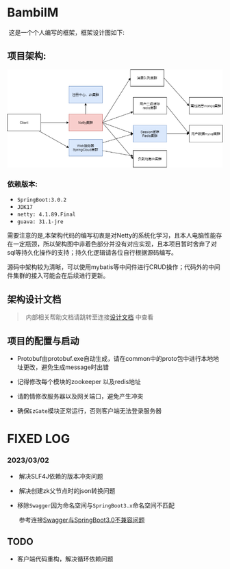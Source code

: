 # BambiIM

​		这是一个个人编写的框架，框架设计图如下:

## 项目架构:

![bambiIM.drawio](./docs/image/bambiNettyIM.png)

### 依赖版本:

- `SpringBoot:3.0.2`
- `JDK17`
- `netty: 4.1.89.Final`
- `guava: 31.1-jre`

​		需要注意的是,本架构代码的编写初衷是对Netty的系统化学习，且本人电脑性能存在一定瓶颈，所以架构图中非着色部分并没有对应实现，且本项目暂时舍弃了对sql等持久化操作的支持；持久化逻辑请各位自行根据源码编写。

​		源码中架构较为清晰，可以使用mybatis等中间件进行CRUD操作；代码外的中间件集群的接入可能会在后续进行更新。

## 架构设计文档

> ​		内部相关帮助文档请跳转至连接[设计文档](https://github.com/RichardReindeer/BambiNettyIM/tree/main/docs) 中查看

## 项目的配置与启动

- Protobuf由protobuf.exe自动生成，请在common中的proto包中进行本地地址更改，避免生成message时出错

- 记得修改每个模块的zookeeper 以及redis地址

- 请酌情修改服务器以及网关端口，避免产生冲突

- 确保`EzGate`模块正常运行，否则客户端无法登录服务器

  

# FIXED LOG

### 2023/03/02 

- ​		解决SLF4J依赖的版本冲突问题                                  

- ​		解决创建zk父节点时的json转换问题 

- ​       移除`Swagger`因为命名空间与`SpringBoot3.x`命名空间不匹配

  ​			参考连接[Swagger与SpringBoot3.0不兼容问题](https://stackoverflow.com/questions/71549614/springfox-type-javax-servlet-http-httpservletrequest-not-present)



## TODO

- 客户端代码重构，解决循环依赖问题